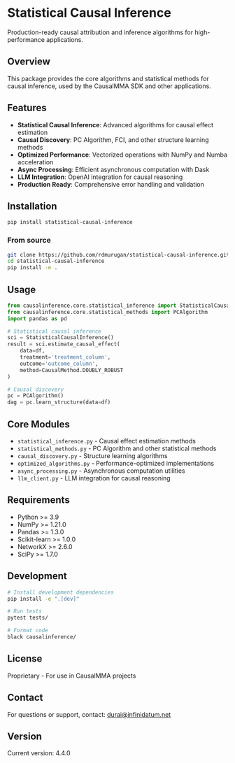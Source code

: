 # Statistical Causal Inference

Production-ready causal attribution and inference algorithms for high-performance applications.

## Overview

This package provides the core algorithms and statistical methods for causal inference, used by the CausalMMA SDK and other applications.

## Features

- **Statistical Causal Inference**: Advanced algorithms for causal effect estimation
- **Causal Discovery**: PC Algorithm, FCI, and other structure learning methods
- **Optimized Performance**: Vectorized operations with NumPy and Numba acceleration
- **Async Processing**: Efficient asynchronous computation with Dask
- **LLM Integration**: OpenAI integration for causal reasoning
- **Production Ready**: Comprehensive error handling and validation

## Installation

```bash
pip install statistical-causal-inference
```

### From source

```bash
git clone https://github.com/rdmurugan/statistical-causal-inference.git
cd statistical-causal-inference
pip install -e .
```

## Usage

```python
from causalinference.core.statistical_inference import StatisticalCausalInference, CausalMethod
from causalinference.core.statistical_methods import PCAlgorithm
import pandas as pd

# Statistical causal inference
sci = StatisticalCausalInference()
result = sci.estimate_causal_effect(
    data=df,
    treatment='treatment_column',
    outcome='outcome_column',
    method=CausalMethod.DOUBLY_ROBUST
)

# Causal discovery
pc = PCAlgorithm()
dag = pc.learn_structure(data=df)
```

## Core Modules

- `statistical_inference.py` - Causal effect estimation methods
- `statistical_methods.py` - PC Algorithm and other statistical methods
- `causal_discovery.py` - Structure learning algorithms
- `optimized_algorithms.py` - Performance-optimized implementations
- `async_processing.py` - Asynchronous computation utilities
- `llm_client.py` - LLM integration for causal reasoning

## Requirements

- Python >= 3.9
- NumPy >= 1.21.0
- Pandas >= 1.3.0
- Scikit-learn >= 1.0.0
- NetworkX >= 2.6.0
- SciPy >= 1.7.0

## Development

```bash
# Install development dependencies
pip install -e ".[dev]"

# Run tests
pytest tests/

# Format code
black causalinference/
```

## License

Proprietary - For use in CausalMMA projects

## Contact

For questions or support, contact: durai@infinidatum.net

## Version

Current version: 4.4.0
